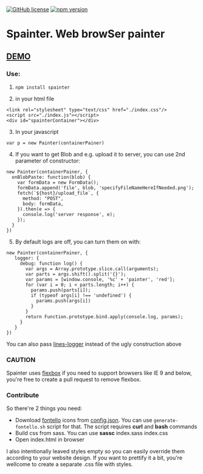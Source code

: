 [![GitHub license](https://img.shields.io/badge/license-MIT-blue.svg)](https://github.com/deathangel908/lines-logger/blob/master/LICENSE) [![npm version](https://img.shields.io/npm/v/spainter.svg)](https://www.npmjs.com/package/spainter)

# Spainter. Web browSer painter

## [DEMO](http://spainter.pychat.org/)

### Use:

1. `npm install spainter`

2. in your html file

```
<link rel="stylesheet" type="text/css" href="./index.css"/>
<script src="./index.js"></script>
<div id="spainterContainer"></div>
```

3. In your javascript

```
var p = new Painter(containerPainer)
```

4. If you want to get Blob and e.g. upload it to server, you can use 2nd parameter of constructor:

```
new Painter(containerPainer, {
  onBlobPaste: function(blob) {
    var formData = new FormData();
    formData.append('file', blob, 'specifyFileNameHereIfNeeded.png');
    fetch(`${host}/upload_file`, {
      method: "POST",
      body: formData,
    }).then(e => {
      console.log('server response', e);
    });
  }
})
```

5. By default logs are off, you can turn them on with:
```
new Painter(containerPainer, {
   logger: {
     debug: function log() {
       var args = Array.prototype.slice.call(arguments);
       var parts = args.shift().split('{}');
       var params = [window.console, '%c' + 'painter', 'red'];
       for (var i = 0; i < parts.length; i++) {
         params.push(parts[i]);
         if (typeof args[i] !== 'undefined') {
           params.push(args[i])
         }
       }
       return Function.prototype.bind.apply(console.log, params);
     }
   }
})
```

You can also pass [lines-logger](https://www.npmjs.com/package/lines-logger) instead of the ugly construction above

### CAUTION

Spainter uses [flexbox](https://caniuse.com/#feat=flexbox) if you need to support browsers like IE 9 and below, you're free to create a pull request to remove flexbox.

### Contribute
So there're 2 things you need:
 - Download [fontello](http://fontello.com/) icons from [config.json](config.json). You can use `generate-fontello.sh` script for that. The script requires **curl** and **bash** commands
 - Build css from sass. You can use **sassc** index.sass index.css
 - Open index.html in browser

I also intentionally leaved styles empty so you can easily override them according to your website design. If you want to prettify it a bit, you're wellcome to create a separate .css file with styles.